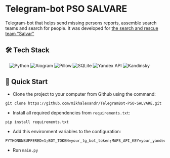 # Telegram-bot PSO SALVARE
Telegram-bot that helps send missing persons reports, assemble search teams and search for people. It was developed for [the search and rescue team "Salvar"](https://vk.com/wall-29141239_27643)

## 🛠️ Tech Stack
ㅤ![Python](https://img.shields.io/badge/python-3670A0?style=for-the-badge&logo=python&logoColor=ffdd54)
![Aiogram](https://img.shields.io/badge/aiogram-3670A0?style=for-the-badge&logo=python&logoColor=ffdd54)
![Pillow](https://img.shields.io/badge/pillow-3670A0?style=for-the-badge&logo=python&logoColor=ffdd54)
![SQLite](https://img.shields.io/badge/sqlite-%2307405e.svg?style=for-the-badge&logo=sqlite&logoColor=white)
![Yandex API](https://img.shields.io/badge/yandex_api-FF0000?style=for-the-badge)
![Kandinsky](https://img.shields.io/badge/kandinsky-%23000000.svg?style=for-the-badge)

## 🎯 Quick Start
* Clone the project to your computer from Github using the command:
```
git clone https://github.com/mikhalexandr/TelegramBot-PSO-SALVARE.git
```

* Install all required dependencies from `requirements.txt`:
```
pip install requirements.txt
```

* Add this environment variables to the configuration:
```
PYTHONUNBUFFERED=1;BOT_TOKEN=your_tg_bot_token;MAPS_API_KEY=your_yandex_static_api_key;TUTOR_ID=your_tg_id_for_admin_panel
```

* Run `main.py`
